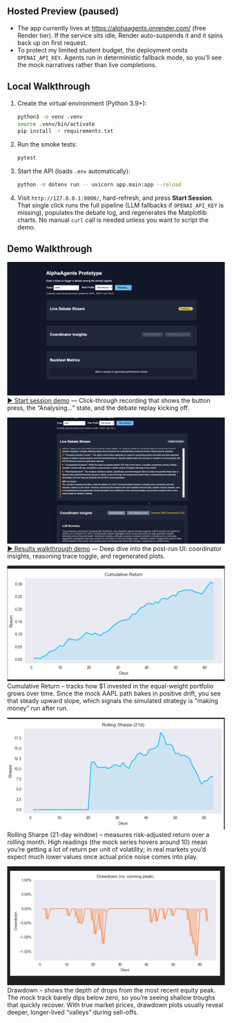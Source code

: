 

## Hosted Preview (paused)

- The app currently lives at https://alphaagents.onrender.com/ (free Render tier). If the service sits idle, Render auto-suspends it and it spins back up on first request.
- To protect my limited student budget, the deployment omits `OPENAI_API_KEY`. Agents run in deterministic fallback mode, so you’ll see the mock narratives rather than live completions.
## Local Walkthrough

1. Create the virtual environment (Python 3.9+):
   ```bash
   python3 -m venv .venv
   source .venv/bin/activate
   pip install -r requirements.txt
   ```
2. Run the smoke tests:
   ```bash
   pytest
   ```
3. Start the API (loads `.env` automatically):
   ```bash
   python -m dotenv run -- uvicorn app.main:app --reload
   ```
4. Visit `http://127.0.0.1:8000/`, hard-refresh, and press **Start Session**. That single click runs the full pipeline (LLM fallbacks if `OPENAI_API_KEY` is missing), populates the debate log, and regenerates the Matplotlib charts. No manual `curl` call is needed unless you want to script the demo.

## Demo Walkthrough

![Start Session preview](docs/media/start-session-thumb.png)
[▶️ Start session demo](docs/media/start-session-demo.mp4) — Click-through recording that shows the button press, the “Analysing…” state, and the debate replay kicking off.

![Results walkthrough preview](docs/media/results-thumb.png)
[▶️ Results walkthrough demo](docs/media/results-walkthrough.mp4) — Deep dive into the post-run UI: coordinator insights, reasoning trace toggle, and regenerated plots.

![Cumulative return chart](docs/media/plot-cumulative.png)  Cumulative Return – tracks how $1 invested in the equal-weight portfolio grows over time. Since the mock AAPL path bakes in positive
    drift, you see that steady upward slope, which signals the simulated strategy is “making money” run after run.

![Rolling Sharpe chart](docs/media/plot-rolling-sharpe.png)  Rolling Sharpe (21-day window) – measures risk-adjusted return over a rolling month. High readings (the mock series hovers around 10)
    mean you’re getting a lot of return per unit of volatility; in real markets you’d expect much lower values once actual price noise comes
    into play.

![Drawdown chart](docs/media/plot-drawdown.png)  Drawdown – shows the depth of drops from the most recent equity peak. The mock track barely dips below zero, so you’re seeing shallow
    troughs that quickly recover. With true market prices, drawdown plots usually reveal deeper, longer-lived “valleys” during sell-offs.



